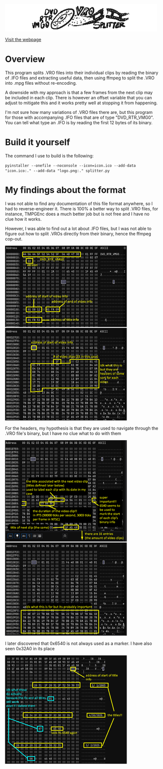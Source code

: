 <img src="logo_big.png" alt="DVD_RTR_VMG0" width="500">

[Visit the webpage](https://www.spinningbanana.com/other/splitter)

# Overview

This program splits .VRO files into their individual clips by reading the binary of .IFO files and 
extracting useful data, then using ffmpeg to split the .VRO into .mpg files without re-encoding.

A downside with my approach is that a few frames from the next clip may be included in each clip.
There is however an offset variable that you can adjust to mitigate this and it works pretty well at stopping
it from happening.

I'm not sure how many variations of .VRO files there are, but this program for those with accompanying .IFO files that are 
of type "DVD_RTR_VMG0". You can tell what type an .IFO is by reading the first 12 bytes of its binary.

# Build it yourself

The command I use to build is the following:

`pyinstaller --onefile --noconsole --icon=icon.ico --add-data "icon.ico:." --add-data "logo.png:." splitter.py`

# My findings about the format

I was not able to find any documentation of this file format anywhere, so I had to reverse-engineer it.
There is 100% a better way to split .VRO files, for instance, TMPGEnc does a much better job but is not free
and I have no clue how it works.

However, I was able to find out a lot about .IFO files, but I was not able to figure out how to split .VROs
directly from their binary, hence the ffmpeg cop-out.

<img src="ifo1.png" alt="The start of the .IFO binary" width="400">
<img src="ifo2.png" alt="The start of the video info section of the .IFO binary" width="400">

For the headers, my hypothesis is that they are used to navigate through the .VRO file's binary, but I have no clue
what to do with them

<img src="ifo3.png" alt="Useful information for each clip" width="400">
<img src="ifo4.png" alt="Possible ui navigation data or something??" width="400">

I later discovered that 0x6540 is not always used as a marker. I have also seen 0x32A0 in its place

<img src="ifo5.png" alt="Title information" width="400">